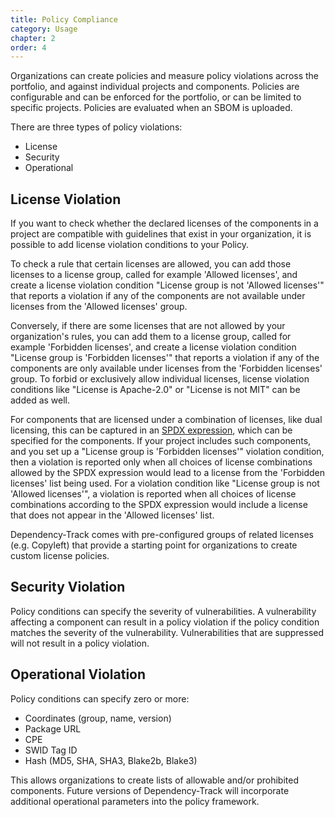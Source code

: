 ```yaml
---
title: Policy Compliance
category: Usage
chapter: 2
order: 4
---
```


Organizations can create policies and measure policy violations across the portfolio, and against individual 
projects and components. Policies are configurable and can be enforced for the portfolio, or can be 
limited to specific projects. Policies are evaluated when an SBOM is uploaded.

There are three types of policy violations:
* License
* Security
* Operational

## License Violation
If you want to check whether the declared licenses of the components in a project are compatible with guidelines that
exist in your organization, it is possible to add license violation conditions to your Policy.

To check a rule that certain licenses are allowed, you can add those licenses to a license group, called for example
'Allowed licenses', and create a license violation condition "License group is not 'Allowed licenses'" that reports a
violation if any of the components are not available under licenses from the 'Allowed licenses' group.

Conversely, if there are some licenses that are not allowed by your organization's rules,
you can add them to a license group, called for example 'Forbidden licenses', and create a license violation condition
"License group is 'Forbidden licenses'" that reports a violation if any of the components are only available under licenses
from the 'Forbidden licenses' group.
To forbid or exclusively allow individual licenses, license violation conditions like "License is Apache-2.0" or
"License is not MIT" can be added as well.

For components that are licensed under a combination of licenses, like dual licensing, this can be
captured in an [SPDX expression](https://spdx.github.io/spdx-spec/v2-draft/SPDX-license-expressions/), which can be
specified for the components. If your project includes such components, and you set up a
"License group is 'Forbidden licenses'" violation condition, then a violation is reported only when all choices of license
combinations allowed by the SPDX expression would lead to a license from the 'Forbidden licenses' list being used.
For a violation condition like "License group is not 'Allowed licenses'", a violation is reported when all choices of
license combinations according to the SPDX expression would include a license that does not appear in the
'Allowed licenses' list.

Dependency-Track comes with pre-configured groups of related licenses (e.g. Copyleft) that provide a starting point for
organizations to create custom license policies.

## Security Violation
Policy conditions can specify the severity of vulnerabilities. A vulnerability affecting a component can result in a 
policy violation if the policy condition matches the severity of the vulnerability. Vulnerabilities that are suppressed
will not result in a policy violation.

## Operational Violation
Policy conditions can specify zero or more:
* Coordinates (group, name, version)
* Package URL
* CPE
* SWID Tag ID
* Hash (MD5, SHA, SHA3, Blake2b, Blake3)

This allows organizations to create lists of allowable and/or prohibited components. Future versions
of Dependency-Track will incorporate additional operational parameters into the policy framework.
